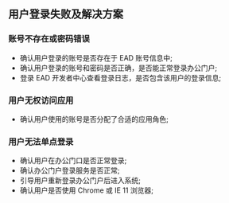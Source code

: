 ## 用户登录失败及解决方案

### 账号不存在或密码错误

- 确认用户登录的账号是否存在于 EAD 账号信息中;
- 确认用户登录的账号和密码是否正确，是否能正常登录办公门户;
- 登录 EAD 开发者中心查看登录日志，是否包含该用户的登录信息;

### 用户无权访问应用

- 确认用户使用的账号是否分配了合适的应用角色;

### 用户无法单点登录

- 确认用户在办公门口是否正常登录;
- 确认办公门户登录服务是否正常;
- 引导用户重新登录办公门户后进入系统;
- 确认用户是否使用 Chrome 或 IE 11 浏览器;

